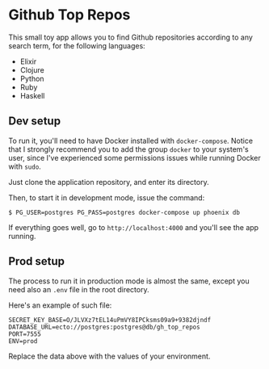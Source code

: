 # Github Top Repos

This small toy app allows you to find Github repositories according to any search term, for the following languages:

- Elixir
- Clojure
- Python
- Ruby
- Haskell

## Dev setup

To run it, you'll need to have Docker installed with `docker-compose`. Notice that I strongly recommend you to add the group `docker` to your system's user, since I've experienced some permissions issues while running Docker with `sudo`.

Just clone the application repository, and enter its directory.

Then, to start it in development mode, issue the command:
```
$ PG_USER=postgres PG_PASS=postgres docker-compose up phoenix db
```

If everything goes well, go to `http://localhost:4000` and you'll see the app running.


## Prod setup

The process to run it in production mode is almost the same, except you need also an `.env` file in the root directory.

Here's an example of such file:
```
SECRET_KEY_BASE=O/JLVXz7tEL14uPmVY8IPCksms09a9+9382djndf
DATABASE_URL=ecto://postgres:postgres@db/gh_top_repos
PORT=7555
ENV=prod

```
Replace the data above with the values of your environment.


